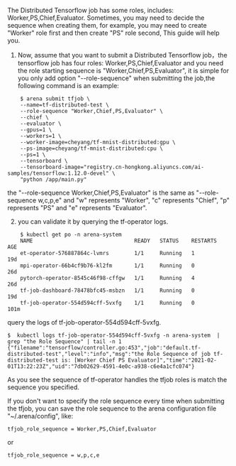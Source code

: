 The Distributed Tensorflow job has some roles, includes: Worker,PS,Chief,Evaluator. Sometimes, you may need to decide the sequence when creating them, for example, you may need to create "Worker" role first and then create "PS" role second, This guide will help you.

1. Now, assume that you want to submit a Distributed Tensorflow job，the tensorflow job has four roles: Worker,PS,Chief,Evaluator and you need the role starting sequence is "Worker,Chief,PS,Evaluator", it is simple for you only add option "--role-sequence" when submitting the job,the following command is an example:

```
    $ arena submit tfjob \
    --name=tf-distributed-test \
    --role-sequence "Worker,Chief,PS,Evaluator" \
    --chief \
    --evaluator \
    --gpus=1 \
    --workers=1 \
    --worker-image=cheyang/tf-mnist-distributed:gpu \
    --ps-image=cheyang/tf-mnist-distributed:cpu \
    --ps=1 \
    --tensorboard \
    --tensorboard-image="registry.cn-hongkong.aliyuncs.com/ai-samples/tensorflow:1.12.0-devel" \
    "python /app/main.py"
```

the "--role-sequence Worker,Chief,PS,Evaluator" is the same as "--role-sequence w,c,p,e" and "w" represents "Worker", "c" represents "Chief", "p" represents "PS" and "e" represents "Evaluator". 

2. you can validate it by querying the tf-operator logs.

```
    $ kubectl get po -n arena-system
    NAME                                READY   STATUS    RESTARTS   AGE
    et-operator-576887864c-lvmrs        1/1     Running   1          19d
    mpi-operator-66b4cf9b76-kl2fm       1/1     Running   0          26d
    pytorch-operator-8545c46f98-cffgw   1/1     Running   4          26d
    tf-job-dashboard-78478bfc45-msbzn   1/1     Running   0          19d
    tf-job-operator-554d594cff-5vxfg    1/1     Running   0          101m
```

query the logs of tf-job-operator-554d594cff-5vxfg.

```
$  kubectl logs tf-job-operator-554d594cff-5vxfg -n arena-system  | grep "the Role Sequence" | tail -n 1
{"filename":"tensorflow/controller.go:453","job":"default.tf-distributed-test","level":"info","msg":"the Role Sequence of job tf-distributed-test is: [Worker Chief PS Evaluator]","time":"2021-02-01T13:22:23Z","uid":"7db02629-4591-4e0c-a938-c6e4a1cfc074"}
```

As you see the sequence of tf-operator handles the tfjob roles is match the sequence you specified.

If you don't want to specify the role sequence every time when submitting the tfjob, you can save the role sequence to the arena configuration file "~/.arena/config", like: 

```
tfjob_role_sequence = Worker,PS,Chief,Evaluator
```

or 

```
tfjob_role_sequence = w,p,c,e
```